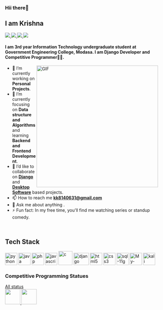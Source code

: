 <h3>Hii there👋</h3>
<h2>I am Krishna</h2>

<a href="https://github.com/krishna2808">
  <img src="https://img.shields.io/badge/@krishna-black?style=flat&logo=github"/>
</a>
<a href="https://twitter.com/__Krishna_singh">
  <img src="https://img.shields.io/badge/@krishna-black?style=flat&logo=twitter"/>
</a>
<a href="#">
  <img src="https://img.shields.io/badge/@krishna-black?style=flat&logo=linkedin"/>
</a>
<a href="#">
  <img src="https://img.shields.io/badge/@krishna-black?style=flat&logo=instagram"/>
</a>

#### I am 3rd year Information Technology undergraduate student at Government Engineering College, Modasa. I am Django Developer and Competitive Programmer👩‍💻.

<img align="right" alt="GIF" src="https://media.giphy.com/media/nGMnDqebzDcfm/giphy.gif" width="400px"/>

- 🔭 I’m currently working on **Personal Projects**. 
- 🌱 I’m currently focusing on **Data structure and Algorithms** and learning **Backend and Frontend Development**.
- 👯 I’d like to collaborate on  <a href="https://github.com/krishna2808/Django-Projects"> **Django** </a> and <a href="https://github.com/krishna2808/Desktop-Applications">**Desktop Software**</a> based projects.
- 📫 How to reach me **kk8140631@gmail.com**
- 💬 Ask me about anything .
- ⚡ Fun fact: In my free time, you'll find me watching series or standup comedy.

<br>
<h2 align="left">Tech Stack</h2>
<p align="left">
<img src="https://raw.githubusercontent.com/gilbarbara/logos/c122ccfcfdb15d9958a85696ff2460ac3b01f8ca/logos/python.svg" alt="python" width="40" height="40"/> 
<img src="https://miro.medium.com/max/700/1*iIXOmGDzrtTJmdwbn7cGMw.png" alt="java" width="40" height="40"/>   
<img src="https://vmssoftware.com/images/intro/product/php.svg" alt="php" width="40" height="40"/>
<img src="https://raw.githubusercontent.com/gilbarbara/logos/c122ccfcfdb15d9958a85696ff2460ac3b01f8ca/logos/javascript.svg" alt="javascript" width="40" height="40"/> 
<img src="https://cdn.iconscout.com/icon/free/png-512/c-programming-569564.png" alt="c" width="46" height="46"/>   
<img src="https://www.edgica.com/wp-content/files/django-logo-big.jpg" alt="django" width="50" height="40"/> 
<img src="https://raw.githubusercontent.com/gilbarbara/logos/c122ccfcfdb15d9958a85696ff2460ac3b01f8ca/logos/html-5.svg" alt="html5" width="40" height="40"/> 
<img src="https://raw.githubusercontent.com/gilbarbara/logos/c122ccfcfdb15d9958a85696ff2460ac3b01f8ca/logos/css-3.svg" alt="css3" width="40" height="40"/> 
<img src="https://dbatricksworld.com/wp-content/uploads/2014/04/oracle-11g-logo.png" alt="sql-11g" width="40" height="40"/>
<img src="https://raw.githubusercontent.com/gilbarbara/logos/master/logos/mysql.svg" alt="My-SQL" width="40" height="40"/> 
<img src="http://farsilinux.org/wp-content/uploads/2020/07/release-2020.2-kali-kde-dark-1536x864.png" alt="kali linux " width="40" height="40"/> 
</p>

### Competitive Programming Statues
<a href="#"> All status</a> <br>
<a href="#"> <img src="https://repository-images.githubusercontent.com/231893793/cec60480-04a9-11eb-80c4-df7359d94047" width="50" height="50"/> <a> 
<a href="https://www.codechef.com/users/prince71048"><img src="https://miro.medium.com/max/333/1*1W0-bbmt4iiEpp_pPrS0VQ.png" width="50" height="50"/></a>  
  <!--     https://www.hackerrank.com/__krishna_singh?hr_r=1 >
   <!-- https://www.stopstalk.com/user/profile/prince71048 >
